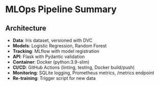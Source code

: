
# MLOps Pipeline Summary

## Architecture
- **Data**: Iris dataset, versioned with DVC
- **Models**: Logistic Regression, Random Forest
- **Tracking**: MLflow with model registration
- **API**: Flask with Pydantic validation
- **Container**: Docker (python:3.9-slim)
- **CI/CD**: GitHub Actions (linting, testing, Docker build/push)
- **Monitoring**: SQLite logging, Prometheus metrics, /metrics endpoint
- **Re-training**: Trigger script for new data
